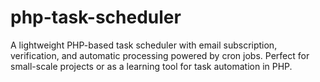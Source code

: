 # php-task-scheduler
A lightweight PHP-based task scheduler with email subscription, verification, and automatic processing powered by cron jobs. Perfect for small-scale projects or as a learning tool for task automation in PHP.

